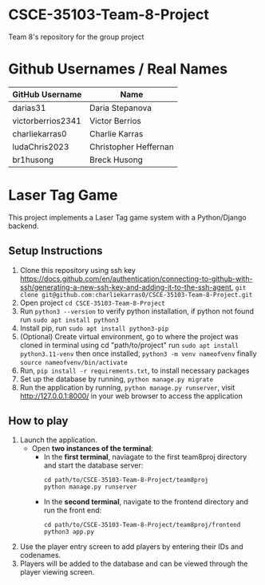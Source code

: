 # CSCE-35103-Team-8-Project
Team 8's repository for the group project

# Github Usernames / Real Names
| GitHub Username   | Name   |
|------------|------------|
| darias31 | Daria Stepanova |
| victorberrios2341 | Victor Berrios |
| charliekarras0 | Charlie Karras |
| ludaChris2023 | Christopher Heffernan|
| br1husong | Breck Husong |

# Laser Tag Game

This project implements a Laser Tag game system with a Python/Django backend.

## Setup Instructions

1. Clone this repository using ssh key https://docs.github.com/en/authentication/connecting-to-github-with-ssh/generating-a-new-ssh-key-and-adding-it-to-the-ssh-agent, ```git clone git@github.com:charliekarras0/CSCE-35103-Team-8-Project.git```
2. Open project ```cd CSCE-35103-Team-8-Project```
3. Run ```python3 --version``` to verify python installation, if python not found run
```sudo apt install python3```
4. Install pip, run
```sudo apt install python3-pip```
5. (Optional) Create virtual environment, go to where the project was cloned in terminal using cd "path/to/project"
      run
   ```sudo apt install python3.11-venv```
      then once installed,
   ```python3 -m venv nameofvenv```
      finally
   ```source nameofvenv/bin/activate```
6. Run, ```pip install -r requirements.txt```, to install necessary packages
7. Set up the database by running, ```python manage.py migrate```
9. Run the application by running, ```python manage.py runserver```, visit http://127.0.0.1:8000/ in your web browser to access the application

## How to play
1. Launch the application.
   - Open **two instances of the terminal**:
     - In the **first terminal**, naviagate to the first team8proj directory and start the database server:
       ```
       cd path/to/CSCE-35103-Team-8-Project/team8proj
       python manage.py runserver
       ```
     - In the **second terminal**, navigate to the frontend directory and run the front end:
       ```
       cd path/to/CSCE-35103-Team-8-Project/team8proj/frontend
       python3 app.py
       ```
2. Use the player entry screen to add players by entering their IDs and codenames.
3. Players will be added to the database and can be viewed through the player viewing screen.
